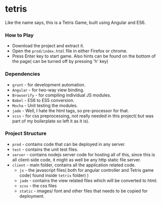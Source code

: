 # tetris

Like the name says, this is a Tetris Game, built using Angular and ES6.

### How to Play
  
 * Download the project and extract it.
 * Open the `prod/index.html` file in either Firefox or chrome.
 * Press Enter key to start game. Also hints can be found on the bottom of the page( can be turned off by pressing 'h' key)

### Dependencies

 * `grunt` - for development automation.
 * `Angular` - for two-way view binding.
 * `Browserify` - for compiling individual JS modules.
 * `Babel` - ES6 to ES5 conversion.
 * `Mocha` - Unit testing the modules.
 * `jade` - Well, I hate the html tags, so pre-processor for that.
 * `scss` - for css preprocessing, not really needed in this project( but was part of my boilerplate so left it as it is).


### Project Structure

 * `prod` - contains code that can be deployed in any server.
 * `test` - contains the unit test files.
 * `server` - contains nodejs server code for hosting all of this, since this is all client-side code, it might as well be any http static file server.
 * `client` - main folder, contains all the application related code.
   * `js` - the javascript files( both for angular controller and Tetris game code( found inside `tetris` folder) ) 
   * `jade` - contains the view related files which will be converted to html.
   * `scss` - the css files
   * `static` - images/ font and other files that needs to be copied for deployment.

